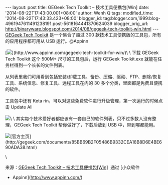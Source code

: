 --- layout: post title: GEGeek Tech Toolkit – 技术工具便携包\[Win\]
date: '2014-08-22T17:43:00.001+08:00' author: Wenh Q tags:
modified\_time: '2014-08-22T17:43:33.423+08:00' blogger\_id:
tag:blogger.com,1999:blog-4961947611491238191.post-5618164441370624039
blogger\_orig\_url:
http://binaryware.blogspot.com/2014/08/gegeek-tech-toolkit-win.html ---
[GEGeek Tech
Toolkit](http://www.appinn.com/gegeek-tech-toolkit-for-win/)
是一个集合了超过 300 款技术工具便携版的工具包，所有的应用程序都可用从
USB 运行。@Appinn\
\
[![](https://images-blogger-opensocial.googleusercontent.com/gadgets/proxy?url=http%3A%2F%2Fimg5.appinn.com%2Fimages%2F201408%2Fd13b9b0982cb21a79e458c8cb1b2fe0a52d15fae.jpg%2Fo&container=blogger&gadget=a&rewriteMime=image%2F*)](http://www.appinn.com/gegeek-tech-toolkit-for-win/)\
\
下载 GEGeek Tech Toolkit 这个 500M+ 尺寸的工具包后，运行 GEGeek
Toolkit.exe 就能在任务栏得到一个长长的文件列表。\
\
从列表里我们可用看到包括安装/卸载工具、备份、压缩、驱动、FTP、删除/恢复工具、系统信息、修复工具、远程工具在内的
30 多个分类，里面都是免费且便携的软件。\
\
工具包中还有 Keta
rin，可以对这些免费软件进行升级管理，第一次运行的时候点击 Update All\
\
![](https://images-blogger-opensocial.googleusercontent.com/gadgets/proxy?url=http%3A%2F%2Fimg5.appinn.com%2Fimages%2F201408%2Fe77ac225a85f3495b74cf9512d9a2a2e301c8fd0.jpg%2Fo&container=blogger&gadget=a&rewriteMime=image%2F*)\
\
其实每个技术爱好者都应该有一套自己的软件列表，只不过多数人没有整理，GEGeek
Tech Toolkit 帮你做好了，下载后放到 USB 中，带到哪都能用。\
\
![](https://images-blogger-opensocial.googleusercontent.com/gadgets/proxy?url=http%3A%2F%2Fimg3.appinn.com%2Fwp-content%2Fdown.gif&container=blogger&gadget=a&rewriteMime=image%2F*)[官方主页](http://gegeek.com/documents/85BB69B2F05486B9332CEA18B8D6E4BE690ADA38.html)
<div>

\

</div>

<div>

来源：[GEGeek Tech Toolkit –
技术工具便携包\[Win\]](http://www.appinn.com/gegeek-tech-toolkit-for-win/)  通过 [小众软件
- Appinn](http://www.appinn.com/)

</div>
